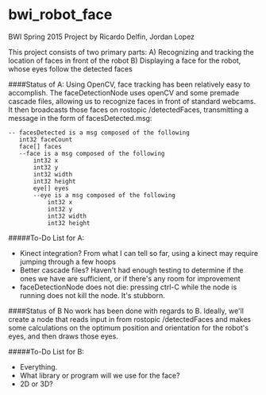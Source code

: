 # bwi_robot_face
BWI Spring 2015 Project by Ricardo Delfin, Jordan Lopez

This project consists of two primary parts:
A) Recognizing and tracking the location of faces in front of the robot
B) Displaying a face for the robot, whose eyes follow the detected faces

####Status of A:
Using OpenCV, face tracking has been relatively easy to accomplish. The faceDetectionNode uses openCV and some premade cascade files, allowing us to recognize faces in front of standard webcams. It then broadcasts those faces on rostopic /detectedFaces, transmitting a message in the form of facesDetected.msg:
 ```      
-- facesDetected is a msg composed of the following
	int32 faceCount
	face[] faces
	--face is a msg composed of the following
		int32 x
		int32 y
		int32 width
		int32 height
		eye[] eyes
		--eye is a msg composed of the following
			int32 x
			int32 y
			int32 width
			int32 height
```

#####To-Do List for A:
- Kinect integration? From what I can tell so far, using a kinect may require jumping through a few hoops
- Better cascade files? Haven't had enough testing to determine if the ones we have are sufficient, or if there's any room for improvement
- faceDetectionNode does not die: pressing ctrl-C while the node is running does not kill the node. It's stubborn.

####Status of B
No work has been done with regards to B. Ideally, we'll create a node that reads input in from rostopic /detectedFaces and makes some calculations on the optimum position and orientation for the robot's eyes, and then draws those eyes.

#####To-Do List for B:
- Everything.
- What library or program will we use for the face?
- 2D or 3D?
